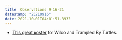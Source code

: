 ```yaml
---
title: Observations 9-16-21
datestamp: "20210916"
date: 2021-10-01T04:01:51.393Z
---
```

- [This great poster](https://www.etsy.com/listing/1088561125/wilco-trampled-by-turtles-gig-poster) for Wilco and Trampled By Turtles.